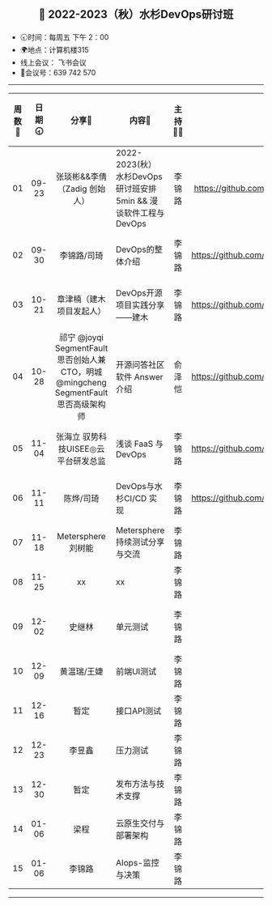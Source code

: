 ## <p align="center">🍁 2022-2023（秋）水杉DevOps研讨班</p>

- 🕣时间：每周五 下午 2：00
- 🌍地点：计算机楼315
- 线上会议： 飞书会议
- 📠会议号：639 742 570


****


| 周数📆 | 日期🕣 | 分享🙋  | 内容📒                                                        | 主持💂‍♂️ |                          关联 Issue                          |视频链接|
| :---: | :---: | :----: | ------------------------------------------------------------ | :----: | :----------------------------------------------------------: |:----------------------------------------------------------: |
|  01   | 09-23 |张琰彬&&李倩（Zadig 创始人） | 2022-2023(秋） 水杉DevOps研讨班安排 5min &&    漫谈软件工程与DevOps                            |  李锦路 | https://github.com/OpenEduTech/EduTechResearch/issues/6 | [B站链接](https://www.bilibili.com/video/BV1QY4y1N7PC/?spm_id_from=333.999.0.0)|
|  02   | 09-30 | 李锦路/司琦  | DevOps的整体介绍 | 李锦路 | https://github.com/OpenEduTech/EduTechResearch/issues/18 | [B站链接](https://www.bilibili.com/video/BV1ve411L7hy/?spm_id_from=333.999.0.0&vd_source=6c5ad27413b620c3b977f82a66892897) |
|  03   | 10-21 | 章津楠（建木项目发起人） |  DevOps开源项目实践分享——建木 | 李锦路  | https://github.com/OpenEduTech/EduTechResearch/issues/22 | [B站链接](https://www.bilibili.com/video/BV1TG411L7d1) |
|  04   | 10-28 | 祁宁 @joyqi SegmentFault 思否创始人兼 CTO，明城 @mingcheng SegmentFault 思否高级架构师 |  开源问答社区软件 Answer 介绍 | 俞泽恺 | https://github.com/OpenEduTech/EduTechResearch/issues/24 |[B站链接](https://www.bilibili.com/video/BV1rP4y1S7em/?spm_id_from=333.999.0.0) |
|  05   | 11-04 | 张海立 驭势科技UISEE◎云平台研发总监 |  浅谈 FaaS 与 DevOps  | 李锦路 | https://github.com/OpenEduTech/EduTechResearch/issues/27 |[B站链接](https://www.bilibili.com/video/BV1R24y1f7fC/?spm_id_from=333.999.0.0) |
|  06   | 11-11 | 陈烨/司琦 |  DevOps与水杉CI/CD 实现  | 李锦路 | https://github.com/OpenEduTech/EduTechResearch/issues/29 |[B站链接](https://www.bilibili.com/video/BV1qP4y1y7bY/) |
| 07 | 11-18 | Metersphere 刘树能 | Metersphere 持续测试分享与交流 | 李锦路 | | |
| 08 | 11-25 | xx | xx | 李锦路 | | |
| 09| 12-02|史继林 | 单元测试 | 李锦路 |  |[B站链接](https://www.bilibili.com/video/BV1TG411T7Cd/)|
| 10 | 12-09| 黄温瑞/王婕 | 前端UI测试 | 李锦路 |  | |
| 11 | 12-16 |暂定 | 接口API测试 |李锦路 |  | |
| 12 | 12-23| 李昱鑫| 压力测试 |李锦路 |  | |
| 13 | 12-30 | 暂定| 发布方法与技术支撑 |李锦路  |  | |
| 14 | 01-06 | 梁程| 云原生交付与部署架构 | 李锦路 |  | |
| 15 | 01-06 | 李锦路| AIops-监控与决策 | 李锦路 |  | |

****

